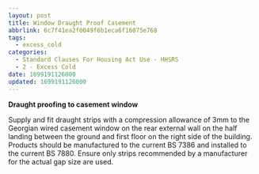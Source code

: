 ```yaml
---
layout: post
title: Window Draught Proof Casement
abbrlink: 6c7f41ea2f0049f6b1eca6f16075e768
tags:
  - excess_cold
categories:
  - Standard Clauses For Housing Act Use - HHSRS
  - 2 - Excess Cold
date: 1699191126000
updated: 1699191126000
---
```


**Draught proofing to casement window**

Supply and fit draught strips with a compression allowance of 3mm to the Georgian wired casement window on the rear external wall on the half landing between the ground and first floor on the right side of the building. Products should be manufactured to the current BS 7386 and installed to the current BS 7880. Ensure only strips recommended by a manufacturer for the actual gap size are used.

